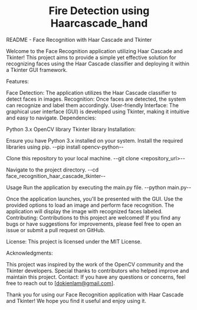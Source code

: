 <H1 align="center">Fire Detection using Haarcascade_hand</H1>

README - Face Recognition with Haar Cascade and Tkinter

Welcome to the Face Recognition application utilizing Haar Cascade and Tkinter! This project aims to provide a simple yet effective solution for recognizing faces using the Haar Cascade classifier and deploying it within a Tkinter GUI framework.

Features:

Face Detection: The application utilizes the Haar Cascade classifier to detect faces in images.
Recognition: Once faces are detected, the system can recognize and label them accordingly.
User-friendly Interface: The graphical user interface (GUI) is developed using Tkinter, making it intuitive and easy to navigate.
Dependencies:

Python 3.x
OpenCV library
Tkinter library
Installation:

Ensure you have Python 3.x installed on your system.
Install the required libraries using pip.
--pip install opencv-python--

Clone this repository to your local machine.
--git clone <repository_url>--

Navigate to the project directory.
--cd face_recognition_haar_cascade_tkinter--

Usage
Run the application by executing the main.py file.
--python main.py--

Once the application launches, you'll be presented with the GUI.
Use the provided options to load an image and perform face recognition.
The application will display the image with recognized faces labeled.
Contributing:
Contributions to this project are welcomed! If you find any bugs or have suggestions for improvements, please feel free to open an issue or submit a pull request on GitHub.

License:
This project is licensed under the MIT License.

Acknowledgments:

This project was inspired by the work of the OpenCV community and the Tkinter developers.
Special thanks to contributors who helped improve and maintain this project.
Contact:
If you have any questions or concerns, feel free to reach out to [dokienlam@gmail.com].

Thank you for using our Face Recognition application with Haar Cascade and Tkinter! We hope you find it useful and enjoy using it.






